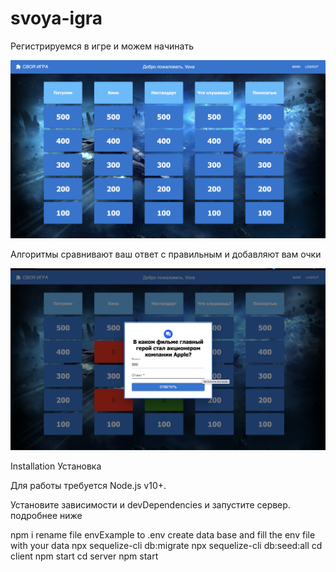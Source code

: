 # svoya-igra
Регистрируемся в игре и можем начинать

![Иллюстрация к проекту](https://github.com/andreykonkin/svoya-igra/raw/main/image1.png)

Алгоритмы сравнивают ваш ответ с правильным и добавляют вам очки

![Иллюстрация к проекту](https://github.com/AndreyKonkin/svoya-igra/raw/main/image2.png)

Installation
Установка

Для работы требуется Node.js v10+.

Установите зависимости и devDependencies и запустите сервер.
подробнее ниже


npm i
rename file envExample to .env
create data base and fill the env file with your data
npx sequelize-cli db:migrate
npx sequelize-cli db:seed:all
cd client
npm start
cd server
npm start
